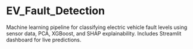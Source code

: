 # EV_Fault_Detection
Machine learning pipeline for classifying electric vehicle fault levels using sensor data, PCA, XGBoost, and SHAP explainability. Includes Streamlit dashboard for live predictions.

